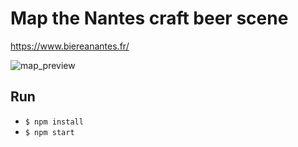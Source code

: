 # Map the Nantes craft beer scene

https://www.biereanantes.fr/

![map_preview](https://i.imgur.com/tyN4UFa.png)

## Run

- `$ npm install`
- `$ npm start`
